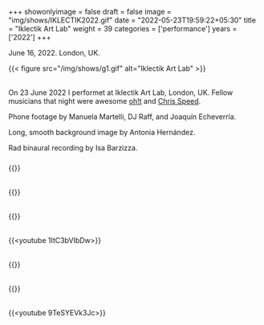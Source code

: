 +++
showonlyimage = false
draft = false
image = "img/shows/IKLECTIK2022.gif"
date = "2022-05-23T19:59:22+05:30"
title = "Iklectik Art Lab"
weight = 39
categories = ['performance']
years = ['2022']
+++

June 16, 2022. London, UK.

<!--more-->

{{< figure src="/img/shows/g1.gif" alt="Iklectik Art Lab" >}}
<br><br>

On 23 June 2022 I performet at Iklectik Art Lab, London, UK. Fellow musicians that night were awesome [oh!t](https://soundcloud.com/ohteee) and [Chris Speed](https://chrisspeedvisuals.com/).

Phone footage by Manuela Martelli, DJ Raff, and Joaquín Echeverría.

Long, smooth background image by Antonia Hernández.

Rad binaural recording by Isa Barzizza. 



### 

{{<youtube BBBwH2OghQM>}} 
<br> <br>


{{<youtube SPMjPq_4lvw>}} 
<br> <br>

{{<youtube MkEzi6TCLNA>}} 
<br> <br>

{{<youtube 1ItC3bVIbDw>}} 
<br> <br>

{{<youtube Ap-H2OlqGPE>}} 
<br> <br>

{{<youtube O-AQ3g5KhNA>}} 
<br> <br>




{{<youtube 9TeSYEVk3Jc>}} 
<br> <br>







